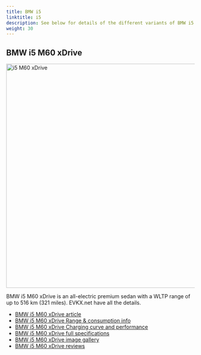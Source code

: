 ```yaml
---
title: BMW i5
linktitle: i5
description: See below for details of the different variants of BMW i5
weight: 30
---
```

## BMW i5 M60 xDrive

<a href="/models/bmw/i5/i5_m60_xdrive/"><img src="https://media.evkx.net/multimedia/models/bmw/i5/i5_m60_xdrive/main_1_st.jpg" width="800" height="600" alt="i5 M60 xDrive" ></a>

BMW i5 M60 xDrive is an all-electric premium sedan with a WLTP range of up to 516 km (321 miles). EVKX.net have all the details. 

- [BMW i5 M60 xDrive article](/models/bmw/i5/i5_m60_xdrive/)
- [BMW i5 M60 xDrive Range & consumption info](/models/bmw/i5/i5_m60_xdrive//rangeandconsumption)
- [BMW i5 M60 xDrive Charging curve and performance](/models/bmw/i5/i5_m60_xdrive//chargingcurve)
- [BMW i5 M60 xDrive full specifications](/models/bmw/i5/i5_m60_xdrive//specifications)
- [BMW i5 M60 xDrive image gallery](/models/bmw/i5/i5_m60_xdrive//gallery)
- [BMW i5 M60 xDrive reviews](/models/bmw/i5/i5_m60_xdrive//reviews)

